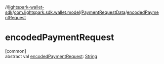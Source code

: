 //[lightspark-wallet-sdk](../../../index.md)/[com.lightspark.sdk.wallet.model](../index.md)/[PaymentRequestData](index.md)/[encodedPaymentRequest](encoded-payment-request.md)

# encodedPaymentRequest

[common]\
abstract val [encodedPaymentRequest](encoded-payment-request.md): [String](https://kotlinlang.org/api/latest/jvm/stdlib/kotlin/-string/index.html)
